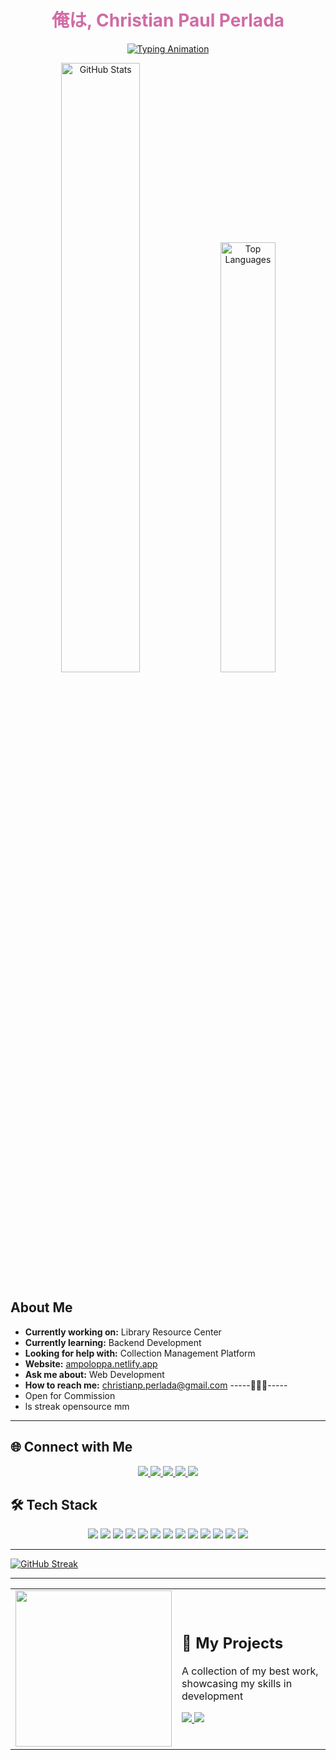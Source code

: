 <h1 align="center" style="color: #D16BA5;">俺は, Christian Paul Perlada</h1>
<p align="center">
  <a href="https://git.io/typing-svg">
    <img src="https://readme-typing-svg.demolab.com?font=Fira+Code&weight=200&size=32&duration=3000&pause=1000&color=FFFFFF&background=0F0F2300&center=true&vCenter=true&width=500&lines=Junior+Developer;Software+Engineer" alt="Typing Animation" />
  </a>
</p>
<p align="center">
  <img src="https://github-readme-stats-sigma-five.vercel.app/api?username=ampolperlada&show_icons=true&theme=radical&cache_seconds=86400" alt="GitHub Stats" width="50%"/>
  <img src="https://github-readme-stats-sigma-five.vercel.app/api/top-langs?username=ampolperlada&show_icons=true&layout=compact&theme=radical" alt="Top Languages" width="42%"/>
</p>

## About Me
- **Currently working on:** Library Resource Center
- **Currently learning:** Backend Development
- **Looking for help with:** Collection Management Platform
- **Website:** [ampoloppa.netlify.app](https://ampoloppa.netlify.app)
- **Ask me about:** Web Development
- **How to reach me:** christianp.perlada@gmail.com
-----🦖🦖🦖-----
- Open for Commission  
- ls streak opensource mm

---
## 🌐 Connect with Me
<p align="center">
  <a href="https://www.linkedin.com/in/christian-perlada-dev/" target="_blank">
    <img src="https://img.shields.io/badge/LinkedIn-0077B5?style=for-the-badge&logo=linkedin&logoColor=white&labelColor=101010"/>
  </a>
  <a href="https://x.com/ampolopppa" target="_blank">
    <img src="https://img.shields.io/badge/Twitter-1DA1F2?style=for-the-badge&logo=twitter&logoColor=white&labelColor=101010"/>
  </a>
  <a href="mailto:christianp.perlada@gmail.com">
    <img src="https://img.shields.io/badge/Gmail-D14836?style=for-the-badge&logo=gmail&logoColor=white&labelColor=101010"/>
  </a>
  <a href="https://github.com/ampolperlada" target="_blank">
    <img src="https://img.shields.io/badge/GitHub-100000?style=for-the-badge&logo=github&logoColor=white&labelColor=101010"/>
  </a>
  <a href="https://ampoloppa.netlify.app" target="_blank">
    <img src="https://img.shields.io/badge/Portfolio-7B2CBF?style=for-the-badge&logo=google-chrome&logoColor=white&labelColor=101010"/>
  </a>
</p>

## 🛠️ Tech Stack
<p align="center">
  <!-- Web Development -->
  <img src="https://img.shields.io/badge/HTML5-E34F26?style=flat-square&logo=html5&logoColor=white"/>
  <img src="https://img.shields.io/badge/CSS3-1572B6?style=flat-square&logo=css3&logoColor=white"/>
  <img src="https://img.shields.io/badge/JavaScript-F7DF1E?style=flat-square&logo=javascript&logoColor=black"/>
  <img src="https://img.shields.io/badge/TypeScript-3178C6?style=flat-square&logo=typescript&logoColor=white"/>
  
  <!-- Frameworks -->
  <img src="https://img.shields.io/badge/React-20232A?style=flat-square&logo=react&logoColor=61DAFB"/>
  <img src="https://img.shields.io/badge/Node.js-339933?style=flat-square&logo=nodedotjs&logoColor=white"/>
  <img src="https://img.shields.io/badge/Express-000000?style=flat-square&logo=express&logoColor=white"/>
  
  <!-- Databases -->
  <img src="https://img.shields.io/badge/MongoDB-47A248?style=flat-square&logo=mongodb&logoColor=white"/>
  <img src="https://img.shields.io/badge/MySQL-4479A1?style=flat-square&logo=mysql&logoColor=white"/>
  
  <!-- Other -->
  <img src="https://img.shields.io/badge/Java-007396?style=flat-square&logo=java&logoColor=white"/>
  <img src="https://img.shields.io/badge/Docker-2496ED?style=flat-square&logo=docker&logoColor=white"/>
  <img src="https://img.shields.io/badge/Ethereum-3C3C3D?style=flat-square&logo=ethereum&logoColor=white"/>
  <img src="https://img.shields.io/badge/Web3-F16822?style=flat-square&logo=web3dotjs&logoColor=white"/>
</p>

---
[![GitHub Streak](https://github-readme-streak-stats-six-rho-30.vercel.app?user=ampolperlada&theme=radical)](https://git.io/streak-stats)

---
<table>
  <tr>
    <td>
      <img src="https://i.ibb.co/1fscVPX6/giphy.gif" width="250px">
    </td>
    <td>
      <h2>🚀 My Projects</h2>
      <p>A collection of my best work, showcasing my skills in development</p>
      <a href="https://github.com/ampolperlada/music-genre-api">
        <img src="https://github-readme-stats-sigma-five.vercel.app/api/pin/?username=ampolperlada&repo=music-genre-api&theme=radical">
      </a>
      <a href="https://github.com/ampolperlada/authentication-sys">
        <img src="https://github-readme-stats-sigma-five.vercel.app/api/pin/?username=ampolperlada&repo=authentication-sys&theme=radical">
      </a>
    </td>
  </tr>
</table>
